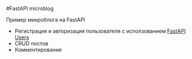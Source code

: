 #FastAPI microblog

Пример микроблога на FastAPI
- Регистрация и авторизация пользователя с исползованием [FastAPI Users](https://github.com/frankie567/fastapi-users)
- CRUD постов
- Комментирование
